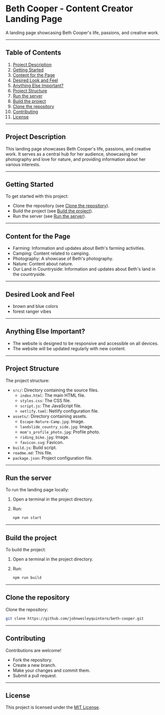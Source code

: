 # Beth Cooper - Content Creator Landing Page

A landing page showcasing Beth Cooper's life, passions, and creative work.

---

## Table of Contents

1.  [Project Description](#project-description)
2.  [Getting Started](#getting-started)
3.  [Content for the Page](#content-for-the-page)
4.  [Desired Look and Feel](#desired-look-and-feel)
5.  [Anything Else Important?](#anything-else-important)
6.  [Project Structure](#project-structure)
7.  [Run the server](#run-the-server)
8.  [Build the project](#build-the-project)
9.  [Clone the repository](#clone-the-repository)
10. [Contributing](#contributing)
11. [License](#license)

---

## Project Description

This landing page showcases Beth Cooper's life, passions, and creative work. It serves as a central hub for her audience, showcasing her photography and love for nature, and providing information about her various interests.

---

## Getting Started

To get started with this project:

-   Clone the repository (see [Clone the repository](#clone-the-repository)).
-   Build the project (see [Build the project](#build-the-project)).
-   Run the server (see [Run the server](#run-the-server)).

---

## Content for the Page

-   Farming: Information and updates about Beth's farming activities.
-   Camping: Content related to camping.
-   Photography: A showcase of Beth's photography.
-   Nature: Content about nature.
-   Our Land in Countryside: Information and updates about Beth's land in the countryside.

---

## Desired Look and Feel

-   brown and blue colors
-   forest ranger vibes

---

## Anything Else Important?

-   The website is designed to be responsive and accessible on all devices.
-   The website will be updated regularly with new content.

---

## Project Structure

The project structure:

-   `src/`: Directory containing the source files.
    -   `index.html`: The main HTML file.
    -   `styles.css`: The CSS file.
    -   `script.js`: The JavaScript file.
    -   `netlify.toml`: Netlify configuration file.
-   `assets/`: Directory containing assets.
    -   `Escape-Nature-Camp.jpg`: Image.
    -   `landslide_country_side.jpg`: Image.
    -   `mom's_profile_photo.jpg`: Profile photo.
    -   `riding_bike.jpg`: Image.
    -   `favicon.svg`: Favicon.
-   `build.js`: Build script.
-   `readme.md`: This file.
-   `package.json`: Project configuration file.

---

## Run the server

To run the landing page locally:

1.  Open a terminal in the project directory.
2.  Run:

    ```bash
    npm run start
    ```

---

## Build the project

To build the project:

1.  Open a terminal in the project directory.
2.  Run:

    ```bash
    npm run build
    ```

---

## Clone the repository

Clone the repository:

```bash
git clone https://github.com/johnwesleyquintero/beth-cooper.git
```

---

## Contributing

Contributions are welcome!

-   Fork the repository.
-   Create a new branch.
-   Make your changes and commit them.
-   Submit a pull request.

---

## License

This project is licensed under the [MIT License](LICENSE).
